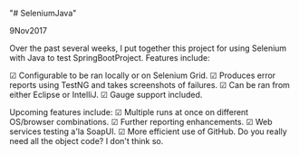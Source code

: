 "# SeleniumJava" 

9Nov2017

Over the past several weeks, I put together this project for using Selenium with Java to test SpringBootProject. Features include:

☑ Configurable to be ran locally or on Selenium Grid.
☑ Produces error reports using TestNG and takes screenshots of failures.
☑ Can be ran from either Eclipse or IntelliJ.
☑ Gauge support included.

Upcoming features include:
☑ Multiple runs at once on different OS/browser combinations.
☑ Further reporting enhancements.
☑ Web services testing a'la SoapUI.
☑ More efficient use of GitHub. Do you really need all the object code? I don't think so.
